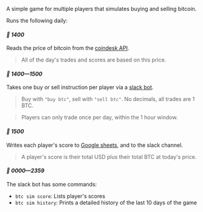 A simple game for multiple players that simulates buying and selling bitcoin.

Runs the following daily:

#### *🌲 1400* 

Reads the price of bitcoin from the [coindesk API](https://www.coindesk.com/api/).

> All of the day's trades and scores are based on this price.

#### *🌳 1400—1500* 

Takes one buy or sell instruction per player via a [slack bot](https://api.slack.com/).

> Buy with `"buy btc"`, sell with `"sell btc"`. No decimals, all trades are 1 BTC. 

> Players can only trade once per day, within the 1 hour window.

#### *🎄 1500* 

Writes each player's score to [Google sheets](https://developers.google.com/sheets/api/), and to the slack channel. 

> A player's score is their total USD plus their total BTC at today's price.

#### *🌴 0000—2359* 

The slack bot has some commands:

- `btc sim score`: Lists player's scores
- `btc sim history`: Prints a detailed history of the last 10 days of the game

